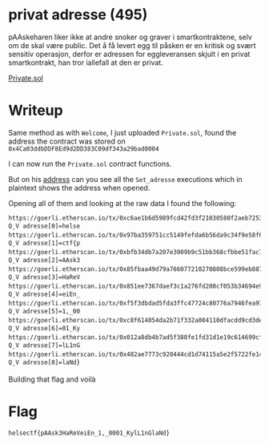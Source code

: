 # privat adresse (495)

pAAskeharen liker ikke at andre snoker og graver i smartkontraktene, selv om de skal være public. Det å få levert egg til påsken er en kritisk og svært sensitiv operasjon, derfor er adressen for eggleveransen skjult i en privat smartkontrakt, han tror iallefall at den er privat.

[Private.sol](Private.sol)

# Writeup

Same method as with `Welcome`, I just uploaded `Private.sol`, found the address the contract was stored on `0x4Ca03ddbDDF8Ed9d2DD383C09df343a29bad0004`

I can now run the `Private.sol` contract functions.

But on his [address](https://goerli.etherscan.io/txs?a=0xb53449a6cd4D55bD09fD3f4509307139c354cc18) can you see all the `Set_adresse` executions which in plaintext shows the address when opened.

Opening all of them and looking at the raw data I found the following:

```
https://goerli.etherscan.io/tx/0xc6ae1b6d5989fcd42fd3f21030580f2aeb72530cc96facf21b4681d5dc65ffdb
Q¸V adresse[0]=helse
https://goerli.etherscan.io/tx/0x97ba359751cc5149fefda6b56da9c34f9e58f6c6132213f78cf5ebf157c79bfd
Q¸V adresse[1]=ctf{p
https://goerli.etherscan.io/tx/0xbfb34db7a207e3009b9c51bb368cfbbe51fac79a19d8427389efa5ea53ebd745
Q¸V adresse[2]=AAsk3
https://goerli.etherscan.io/tx/0x85fbaa49d79a766077210270808bce599eb887a2376a23e224dbd8f1a8e6353e
Q¸V adresse[3]=HaReV
https://goerli.etherscan.io/tx/0x851ee7367daef3c1a276fd208cf053b34694e980956d96414f92e1d8a503403b
Q¸V adresse[4]=eiEn_
https://goerli.etherscan.io/tx/0xf5f3dbdad5fda3ffc47724c80776a7946fea9725506357c3426b082804869030
Q¸V adresse[5]=1,_00
https://goerli.etherscan.io/tx/0xc8f614054da2b71f332a004110dfacdd9cd3de7f100b2a1446090af09180c983
Q¸V adresse[6]=01_Ky
https://goerli.etherscan.io/tx/0x012a8db4b7ad5f380fe1fd31d1e19c614699cf39bd74266ad611f75baea05849
Q¸V adresse[7]=lL1nG
https://goerli.etherscan.io/tx/0x482ae7773c920444cd1d74115a5e2f5722fe149e78bcce514678158657de217c
Q¸V adresse[8]=laNd}
```

Building that flag and voilà

# Flag

```
helsectf{pAAsk3HaReVeiEn_1,_0001_KylL1nGlaNd}
```
